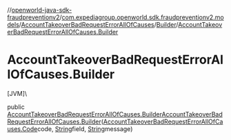 //[openworld-java-sdk-fraudpreventionv2](../../../../index.md)/[com.expediagroup.openworld.sdk.fraudpreventionv2.models](../../index.md)/[AccountTakeoverBadRequestErrorAllOfCauses](../index.md)/[Builder](index.md)/[AccountTakeoverBadRequestErrorAllOfCauses.Builder](-account-takeover-bad-request-error-all-of-causes.-builder.md)

# AccountTakeoverBadRequestErrorAllOfCauses.Builder

[JVM]\

public [AccountTakeoverBadRequestErrorAllOfCauses.Builder](index.md)[AccountTakeoverBadRequestErrorAllOfCauses.Builder](-account-takeover-bad-request-error-all-of-causes.-builder.md)([AccountTakeoverBadRequestErrorAllOfCauses.Code](../-code/index.md)code, [String](https://docs.oracle.com/javase/8/docs/api/java/lang/String.html)field, [String](https://docs.oracle.com/javase/8/docs/api/java/lang/String.html)message)
